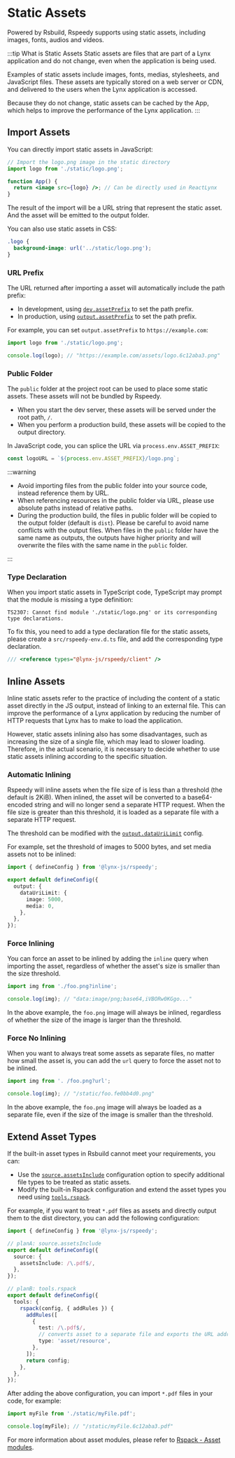 # Static Assets

Powered by Rsbuild, Rspeedy supports using static assets, including images, fonts, audios and videos.

:::tip What is Static Assets
Static assets are files that are part of a Lynx application and do not change, even when the application is being used.

Examples of static assets include images, fonts, medias, stylesheets, and JavaScript files. These assets are typically stored on a web server or CDN, and delivered to the users when the Lynx application is accessed.

Because they do not change, static assets can be cached by the App, which helps to improve the performance of the Lynx application.
:::

## Import Assets

You can directly import static assets in JavaScript:

<!-- eslint-disable import/no-unresolved, import/export -->

```jsx
// Import the logo.png image in the static directory
import logo from './static/logo.png';

function App() {
  return <image src={logo} />; // Can be directly used in ReactLynx
}
```

The result of the import will be a URL string that represent the static asset. And the asset will be emitted to the output folder.

You can also use static assets in CSS:

```css
.logo {
  background-image: url('../static/logo.png');
}
```

### URL Prefix

The URL returned after importing a asset will automatically include the path prefix:

- In development, using [`dev.assetPrefix`] to set the path prefix.
- In production, using [`output.assetPrefix`] to set the path prefix.

For example, you can set `output.assetPrefix` to `https://example.com`:

<!-- eslint-disable import/no-unresolved, import/export -->

```js
import logo from './static/logo.png';

console.log(logo); // "https://example.com/assets/logo.6c12aba3.png"
```

### Public Folder

The `public` folder at the project root can be used to place some static assets. These assets will not be bundled by Rspeedy.

- When you start the dev server, these assets will be served under the root path, `/`.
- When you perform a production build, these assets will be copied to the output directory.

In JavaScript code, you can splice the URL via `process.env.ASSET_PREFIX`:

```js
const logoURL = `${process.env.ASSET_PREFIX}/logo.png`;
```

:::warning

- Avoid importing files from the public folder into your source code, instead reference them by URL.
- When referencing resources in the public folder via URL, please use absolute paths instead of relative paths.
- During the production build, the files in public folder will be copied to the output folder (default is `dist`). Please be careful to avoid name conflicts with the output files. When files in the `public` folder have the same name as outputs, the outputs have higher priority and will overwrite the files with the same name in the `public` folder.

:::

### Type Declaration

When you import static assets in TypeScript code, TypeScript may prompt that the module is missing a type definition:

```
TS2307: Cannot find module './static/logo.png' or its corresponding type declarations.
```

To fix this, you need to add a type declaration file for the static assets, please create a `src/rspeedy-env.d.ts` file, and add the corresponding type declaration.

```typescript title=src/rspeedy-env.d.ts
/// <reference types="@lynx-js/rspeedy/client" />
```

## Inline Assets

Inline static assets refer to the practice of including the content of a static asset directly in the JS output, instead of linking to an external file. This can improve the performance of a Lynx application by reducing the number of HTTP requests that Lynx has to make to load the application.

However, static assets inlining also has some disadvantages, such as increasing the size of a single file, which may lead to slower loading. Therefore, in the actual scenario, it is necessary to decide whether to use static assets inlining according to the specific situation.

### Automatic Inlining

Rspeedy will inline assets when the file size of is less than a threshold (the default is 2KiB). When inlined, the asset will be converted to a base64-encoded string and will no longer send a separate HTTP request. When the file size is greater than this threshold, it is loaded as a separate file with a separate HTTP request.

The threshold can be modified with the [`output.dataUriLimit`] config.

For example, set the threshold of images to 5000 bytes, and set media assets not to be inlined:

```ts title="lynx.config.ts"
import { defineConfig } from '@lynx-js/rspeedy';

export default defineConfig({
  output: {
    dataUriLimit: {
      image: 5000,
      media: 0,
    },
  },
});
```

### Force Inlining

You can force an asset to be inlined by adding the `inline` query when importing the asset, regardless of whether the asset's size is smaller than the size threshold.

<!-- eslint-disable import/no-unresolved -->

```js
import img from './foo.png?inline';

console.log(img); // "data:image/png;base64,iVBORw0KGgo..."
```

In the above example, the `foo.png` image will always be inlined, regardless of whether the size of the image is larger than the threshold.

### Force No Inlining

When you want to always treat some assets as separate files, no matter how small the asset is, you can add the `url` query to force the asset not to be inlined.

<!-- eslint-disable import/no-unresolved -->

```js
import img from '. /foo.png?url';

console.log(img); // "/static/foo.fe0bb4d0.png"
```

In the above example, the `foo.png` image will always be loaded as a separate file, even if the size of the image is smaller than the threshold.

## Extend Asset Types

If the built-in asset types in Rsbuild cannot meet your requirements, you can:

- Use the [`source.assetsInclude`] configuration option to specify additional file types to be treated as static assets.
- Modify the built-in Rspack configuration and extend the asset types you need using [`tools.rspack`].

For example, if you want to treat `*.pdf` files as assets and directly output them to the dist directory, you can add the following configuration:

```ts title="lynx.config.ts"
import { defineConfig } from '@lynx-js/rspeedy';

// planA: source.assetsInclude
export default defineConfig({
  source: {
    assetsInclude: /\.pdf$/,
  },
});

// planB: tools.rspack
export default defineConfig({
  tools: {
    rspack(config, { addRules }) {
      addRules([
        {
          test: /\.pdf$/,
          // converts asset to a separate file and exports the URL address.
          type: 'asset/resource',
        },
      ]);
      return config;
    },
  },
});
```

After adding the above configuration, you can import `*.pdf` files in your code, for example:

<!-- eslint-disable import/no-unresolved -->

```js
import myFile from './static/myFile.pdf';

console.log(myFile); // "/static/myFile.6c12aba3.pdf"
```

For more information about asset modules, please refer to [Rspack - Asset modules](https://rspack.dev/guide/features/asset-module).

[`dev.assetPrefix`]: ../../api/rspeedy/rspeedy.dev.assetprefix
[`output.assetPrefix`]: ../../api/rspeedy/rspeedy.output.assetprefix
[`output.dataUriLimit`]: ../../api/rspeedy/rspeedy.output.dataurilimit
[`tools.rspack`]: ../../api/rspeedy/rspeedy.tools.rspack
[`source.assetsInclude`]: ../../api/rspeedy/rspeedy.source.assetsinclude
